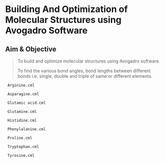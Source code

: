 # Building And Optimization of Molecular Structures using Avogadro Software

## Aim & Objective
> To build and optimize molecular structures using Avogadro software. 
> 
> To find the various bond angles, bond lengths between different bonds i.e, single, double and triple of same or different elements.
```
 Arginine.cml
 
 Asparagine.cml
 
 Glutamic acid.cml
 
 Glutamine.cml
 
 Histidine.cml
 
 Phenylalanine.cml
 
 Proline.cml
 
 Tryptophan.cml
 
 Tyrosine.cml
 ```
